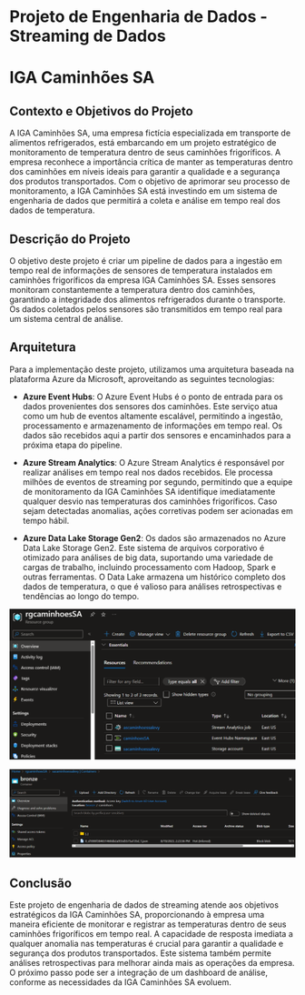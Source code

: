 # Projeto de Engenharia de Dados - Streaming de Dados

# IGA Caminhões SA

## Contexto e Objetivos do Projeto

A IGA Caminhões SA, uma empresa fictícia especializada em transporte de alimentos refrigerados, está embarcando em um projeto estratégico de monitoramento de temperatura dentro de seus caminhões frigoríficos. A empresa reconhece a importância crítica de manter as temperaturas dentro dos caminhões em níveis ideais para garantir a qualidade e a segurança dos produtos transportados. Com o objetivo de aprimorar seu processo de monitoramento, a IGA Caminhões SA está investindo em um sistema de engenharia de dados que permitirá a coleta e análise em tempo real dos dados de temperatura.

## Descrição do Projeto

O objetivo deste projeto é criar um pipeline de dados para a ingestão em tempo real de informações de sensores de temperatura instalados em caminhões frigoríficos da empresa IGA Caminhões SA. Esses sensores monitoram constantemente a temperatura dentro dos caminhões, garantindo a integridade dos alimentos refrigerados durante o transporte. Os dados coletados pelos sensores são transmitidos em tempo real para um sistema central de análise.

## Arquitetura

Para a implementação deste projeto, utilizamos uma arquitetura baseada na plataforma Azure da Microsoft, aproveitando as seguintes tecnologias:

- **Azure Event Hubs**: O Azure Event Hubs é o ponto de entrada para os dados provenientes dos sensores dos caminhões. Este serviço atua como um hub de eventos altamente escalável, permitindo a ingestão, processamento e armazenamento de informações em tempo real. Os dados são recebidos aqui a partir dos sensores e encaminhados para a próxima etapa do pipeline.

- **Azure Stream Analytics**: O Azure Stream Analytics é responsável por realizar análises em tempo real nos dados recebidos. Ele processa milhões de eventos de streaming por segundo, permitindo que a equipe de monitoramento da IGA Caminhões SA identifique imediatamente qualquer desvio nas temperaturas dos caminhões frigoríficos. Caso sejam detectadas anomalias, ações corretivas podem ser acionadas em tempo hábil.

- **Azure Data Lake Storage Gen2**: Os dados são armazenados no Azure Data Lake Storage Gen2. Este sistema de arquivos corporativo é otimizado para análises de big data, suportando uma variedade de cargas de trabalho, incluindo processamento com Hadoop, Spark e outras ferramentas. O Data Lake armazena um histórico completo dos dados de temperatura, o que é valioso para análises retrospectivas e tendências ao longo do tempo.


![image](images/rg.png)

![object](images/object.png)


## Conclusão


Este projeto de engenharia de dados de streaming atende aos objetivos estratégicos da IGA Caminhões SA, proporcionando à empresa uma maneira eficiente de monitorar e registrar as temperaturas dentro de seus caminhões frigoríficos em tempo real. A capacidade de resposta imediata a qualquer anomalia nas temperaturas é crucial para garantir a qualidade e segurança dos produtos transportados. Este sistema também permite análises retrospectivas para melhorar ainda mais as operações da empresa. O próximo passo pode ser a integração de um dashboard de análise, conforme as necessidades da IGA Caminhões SA evoluem.